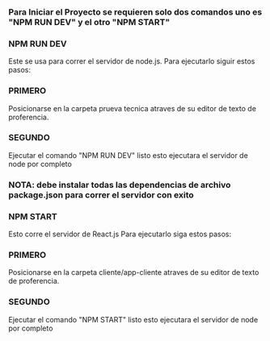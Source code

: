 ### Para Iniciar el Proyecto se requieren solo dos comandos uno es "NPM RUN DEV" y el otro "NPM START"


### NPM RUN DEV

Este se usa para correr el servidor de node.js.
Para ejecutarlo siguir estos pasos:

### PRIMERO
Posicionarse en la carpeta prueva tecnica atraves de su editor de texto de proferencia.

### SEGUNDO
Ejecutar el comando "NPM RUN DEV" listo esto ejecutara el servidor de node por completo

### NOTA: debe instalar todas las dependencias de archivo package.json para correr el servidor con exito

### NPM START
Esto corre el servidor de React.js 
Para ejecutarlo siga estos pasos:

### PRIMERO
Posicionarse en la carpeta cliente/app-cliente atraves de su editor de texto de proferencia.

### SEGUNDO
Ejecutar el comando "NPM START" listo esto ejecutara el servidor de node por completo

